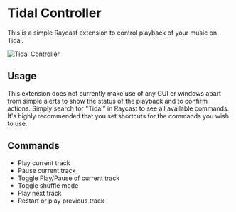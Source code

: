 # Tidal Controller

This is a simple Raycast extension to control playback of your music on Tidal.

![Tidal Controller](./assets/tidal-controller-1.png)

## Usage

This extension does not currently make use of any GUI or windows apart from simple alerts to show the status of the playback and to confirm actions. Simply search for "Tidal" in Raycast to see all available commands. It's highly recommended that you set shortcuts for the commands you wish to use.

## Commands

- Play current track
- Pause current track
- Toggle Play/Pause of current track
- Toggle shuffle mode
- Play next track
- Restart or play previous track
